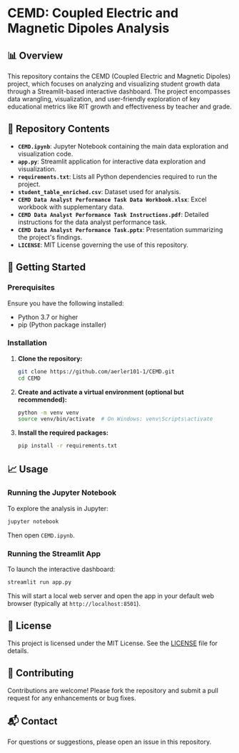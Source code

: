 
# CEMD: Coupled Electric and Magnetic Dipoles Analysis

## 📊 Overview

This repository contains the CEMD (Coupled Electric and Magnetic Dipoles) project, which focuses on analyzing and visualizing student growth data through a Streamlit-based interactive dashboard. The project encompasses data wrangling, visualization, and user-friendly exploration of key educational metrics like RIT growth and effectiveness by teacher and grade.

## 📁 Repository Contents

- **`CEMD.ipynb`**: Jupyter Notebook containing the main data exploration and visualization code.
- **`app.py`**: Streamlit application for interactive data exploration and visualization.
- **`requirements.txt`**: Lists all Python dependencies required to run the project.
- **`student_table_enriched.csv`**: Dataset used for analysis.
- **`CEMD Data Analyst Performance Task Data Workbook.xlsx`**: Excel workbook with supplementary data.
- **`CEMD Data Analyst Performance Task Instructions.pdf`**: Detailed instructions for the data analyst performance task.
- **`CEMD Data Analyst Performance Task.pptx`**: Presentation summarizing the project's findings.
- **`LICENSE`**: MIT License governing the use of this repository.

## 🚀 Getting Started

### Prerequisites

Ensure you have the following installed:

- Python 3.7 or higher
- pip (Python package installer)

### Installation

1. **Clone the repository:**

   ```bash
   git clone https://github.com/aerler101-1/CEMD.git
   cd CEMD
   ```

2. **Create and activate a virtual environment (optional but recommended):**

   ```bash
   python -m venv venv
   source venv/bin/activate  # On Windows: venv\Scripts\activate
   ```

3. **Install the required packages:**

   ```bash
   pip install -r requirements.txt
   ```

## 📈 Usage

### Running the Jupyter Notebook

To explore the analysis in Jupyter:

```bash
jupyter notebook
```

Then open `CEMD.ipynb`.

### Running the Streamlit App

To launch the interactive dashboard:

```bash
streamlit run app.py
```

This will start a local web server and open the app in your default web browser (typically at `http://localhost:8501`).

## 📄 License

This project is licensed under the MIT License. See the [LICENSE](LICENSE) file for details.

## 🤝 Contributing

Contributions are welcome! Please fork the repository and submit a pull request for any enhancements or bug fixes.

## 📬 Contact

For questions or suggestions, please open an issue in this repository.

